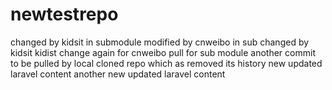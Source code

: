 # newtestrepo
changed by kidsit in submodule
modified by cnweibo in sub
changed by kidsit
kidist change again for cnweibo pull for sub module
another commit to be pulled by local cloned repo which as removed its history
new updated laravel content
another new updated laravel content
